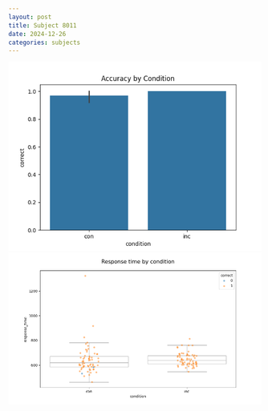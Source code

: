 ```yaml
---
layout: post
title: Subject 8011
date: 2024-12-26
categories: subjects
---
```


![](data/8011/run-15/8011_NF_acc.png)
![](data/8011/run-15/8011_NF_rt.png)
